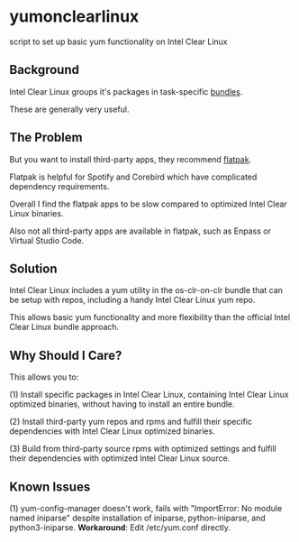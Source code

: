 # yumonclearlinux
script to set up basic yum functionality on Intel Clear Linux

## Background

Intel Clear Linux groups it's packages in task-specific [bundles](https://clearlinux.org/documentation/clear-linux/reference/bundles/available-bundles).

These are generally very useful.

## The Problem

But you want to install third-party apps, they recommend [flatpak](https://clearlinux.org/documentation/clear-linux/tutorials/flatpak).

Flatpak is helpful for Spotify and Corebird which have complicated dependency requirements.

Overall I find the flatpak apps to be slow compared to optimized Intel Clear Linux binaries.

Also not all third-party apps are available in flatpak, such as Enpass or Virtual Studio Code.

## Solution

Intel Clear Linux includes a yum utility in the os-clr-on-clr bundle that can be setup with repos, including a handy Intel Clear Linux yum repo.

This allows basic yum functionality and more flexibility than the official Intel Clear Linux bundle approach.

## Why Should I Care?

This allows you to:

(1) Install specific packages in Intel Clear Linux, containing Intel Clear Linux optimized binaries, without having to install an entire bundle.

(2) Install third-party yum repos and rpms and fulfill their specific dependencies with Intel Clear Linux optimized binaries.
	
(3) Build from third-party source rpms with optimized settings and fulfill their dependencies with optimized Intel Clear Linux source. 
 
 
## Known Issues

(1) yum-config-manager doesn't work, fails with "ImportError: No module named iniparse" despite installation of iniparse, python-iniparse, and python3-iniparse. **Workaround**: Edit /etc/yum.conf directly.
